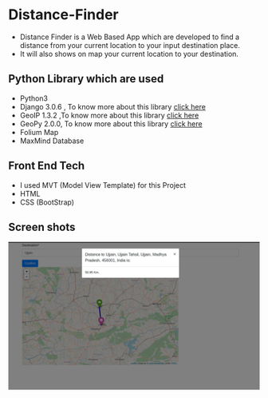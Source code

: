 # Distance-Finder

- Distance Finder is a Web Based App which are developed to find a distance from your current location to your input destination place.
- It will also shows on map your current location to your destination.

## Python Library which are used 

- Python3
- Django 3.0.6 , To know more about this library <a href="https://www.djangoproject.com/">click here</a>
- GeoIP 1.3.2 ,To know more about this library <a href="https://pypi.org/project/GeoIP/">click here</a>
- GeoPy 2.0.0, To know more about this library <a href="https://pypi.org/project/geopy/">click here</a>
- Folium Map
- MaxMind Database

## Front End Tech
- I used MVT (Model View Template) for this Project
- HTML
- CSS (BootStrap)


## Screen shots

![screemshot](./templates/frontEnd.png)
